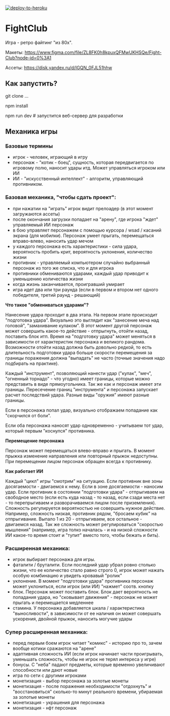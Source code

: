 [![deploy-to-heroku](https://github.com/14-team-6/FightClub/actions/workflows/deploy-to-heroku.yml/badge.svg)](https://github.com/14-team-6/FightClub/actions/workflows/deploy-to-heroku.yml)

# FightClub
Игра - ретро файтинг "из 80х".

Макеты: https://www.figma.com/file/ZL8FK0h8kpuxQFMwUKHSQe/Fight-Club?node-id=0%3A1

Ассеты: https://disk.yandex.ru/d/IGQN_0FJL51hhw

## Как запустить?
git clone ...

npm install

npm run dev # запустится веб-сервер для разработки

## Механика игры

### Базовые термины
- игрок - человек, играющий в игру
- персонаж - "котик - боец", сущность, которая передвигается по игровому полю, наносит удары итд. Может управляться игроком или ИИ
- ИИ - "искусственный интеллект" - алгоритм, управляющий противником.

### Базовая механика, "чтобы сдать проект":
- при нажатии на "играть" игрок видит прелоадер (в этот момент загружаются ассеты)
- после окончания загрузки попадает на "арену", где игрока "ждет" управляемый ИИ персонаж
- в бою управляет персонажем с помощью курсора / wsad / касаний экрана (для мобилки). Персонаж умеет прыгать, перемещаться вправо-влево, наносить удар мечом
- у каждого персонажа есть характеристики - сила удара, вероятность пробить крит, вероятность уклонения, количество жизни
- противник - управляемый компьютером случайно выбранный персонаж из того же списка, что и для игрока
- противники обмениваются ударами, каждый удар приводит к уменьшению количества жизни
- когда жизнь заканчивается, проигравший умирает
- игра идет два или три раунда (если в первом и втором нет одного победителя, третий раунд - решающий)


**Что такое "обмениваться ударами"?**

Нанесение удара проходит в два этапа. На первом этапе происходит "подготовка удара". Визуально это выглядит как "занесение меча над головой", "замахивание кулаком". В этот момент другой персонаж может совершить какое-то действие - отпрыгнуть, отойти назад, поставить блок итп. Время на "подготовку удара" может меняться в зависимости от характеристик персонажа и великого рандома. Возможности отойти назад должна быть довольно редкой, то есть длительность подготовки удара больше скорости перемещения за границы поражения должна "выпадать" не часто (точные значения надо подбирать на практике).

Каждый "инструмент", позволяющий нанести удар ("кулак", "меч", "огненный торнадо" - что угодно) имеет границы, которые можно представить в виде прямоугольника. Так же как и персонаж имеет эти границы. Пересечение границ "инструмента" и персонажа запускает расчет последствий удара. Разные виды "оружия" имеют разные границы.

Если в персонажа попал удар, визуально отображаем попадание как "скорчился от боли".

Если оба персонажа наносят удар одновременно - учитываем тот удар, который первым "коснулся" противника.

**Перемещение персонажа**

Персонаж может перемещаться влево-вправо и прыгать. В момент прыжка изменение направления или повторный прыжок недоступны. При перемещении лицом персонаж обращен всегда к противнику.

**Как работает ИИ**

Каждый "цикл" игры "смотрим" на ситуацию. Если противник вне зоны досягаемости - двигаемся к нему. Если в зоне досягаемости - наносим удар. Если противник в состоянии "подготовки удара" - отпрыгиваем на свободное место (если есть куда назад - то назад, если сзади места нет - то перепрыгиваем и разворачиваемся лицом после приземления). Сложность регулируется вероятностью не совершить нужное действие. Например, сложность низкая, противник рядом, "бросаем кубик" на отпрыгивание. Выпало 1 из 20 - отпрыгиваем, все остальное - двигаемся назад. Так же сложность может регулироваться "скоростью мышления" (например, игра толко началась - и на низкой сложности ИИ какое-то время стоит и "тупит" вместо того, чтобы бежать и бить).


### Расширенная механика:
- игрок выбирает персонажа для игры.
- фаталити / бруталити. Если последний удар убрал ровно столько жизни, что ее количество стало равно строго 0, игрок может нажать особую комбинацию и увидеть кровавый "ролик"
- уклонение. В момент "подготовки удара" противника персонаж может уклониться, если игрок (или ИИ) "нажмет" соотв. кнопку
- блок. Персонаж может поставить блок. Блок дает вероятность не попадания удара, но "сковывает движения" - персонаж не может прыгать и перемещается медленнее
- стамина. У персонажа добавляется шкала / характеристика "выносливости", в зависимости от ее наличия он может совершать ускорения, двойной прыжок, наносить могучие удары



### Супер расширенная механика:
- перед первым боем игрок читает "комикс" - историю про то, зачем вообще котики сражаются на "арене"
- адаптивная сложность ИИ (если игрок начинает части проигрывать, уменьшать сложность, чтобы не игрок не терял интереса у игре)
- бонусы. С "неба" падают предметы, которые временно увеличивают способности или дают новые
- игра по сети с другими игроками
- монетизация - выбор персонажа за золотые монеты
- монетизация - после поражения необходимости "отдохнуть" и "восстановиться" сколько-то минут реального времени, убираемая за золотые монеты
- монетизация - украшения для персонажа
- монетизация - нфт персонаж
